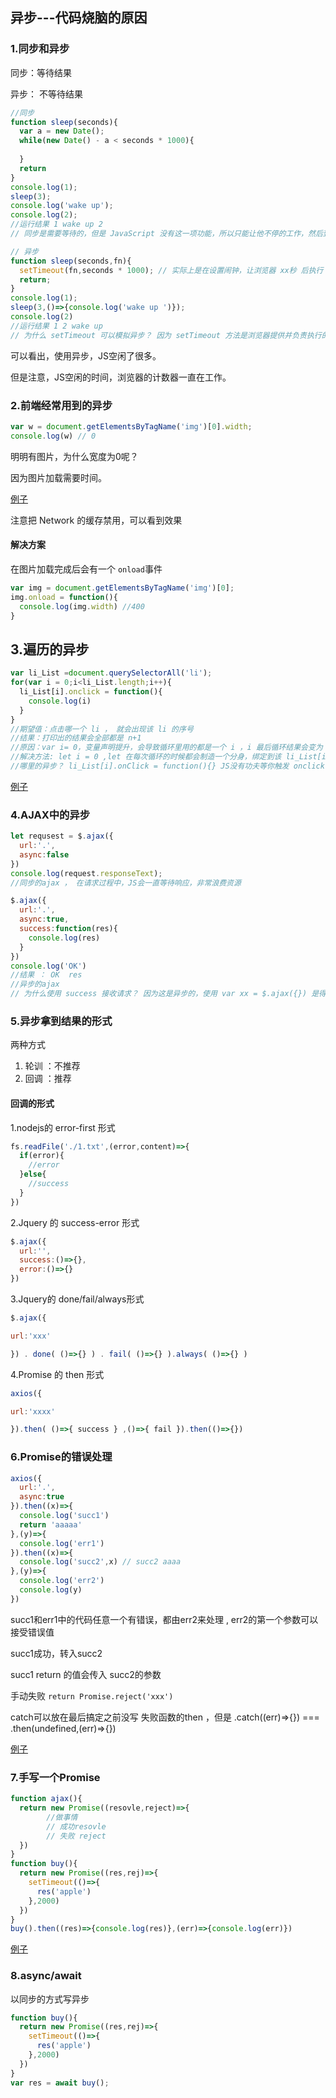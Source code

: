 ## 异步---代码烧脑的原因

### 1.同步和异步

同步：等待结果

异步： 不等待结果



```javascript
//同步
function sleep(seconds){
  var a = new Date();
  while(new Date() - a < seconds * 1000){
    
  }
  return
}
console.log(1);
sleep(3);
console.log('wake up');
console.log(2);
//运行结果 1 wake up 2
// 同步是需要等待的，但是 JavaScript 没有这一项功能，所以只能让他不停的工作，然后到达3秒钟
```



```javascript
// 异步
function sleep(seconds,fn){
  setTimeout(fn,seconds * 1000); // 实际上是在设置闹钟，让浏览器 xx秒 后执行 fn
  return;
}
console.log(1);
sleep(3,()=>{console.log('wake up ')});
console.log(2)
//运行结果 1 2 wake up
// 为什么 setTimeout 可以模拟异步？ 因为 setTimeout 方法是浏览器提供并负责执行的，JS告诉浏览器3S以后执行fn,然后它就可以去干下一步事情了。
```

可以看出，使用异步，JS空闲了很多。

但是注意，JS空闲的时间，浏览器的计数器一直在工作。

### 2.前端经常用到的异步

```javascript
var w = document.getElementsByTagName('img')[0].width;
console.log(w) // 0 
```

明明有图片，为什么宽度为0呢？

因为图片加载需要时间。

[例子](http://jsbin.com/juwaxar/1/edit?html,js,output)

注意把 Network 的缓存禁用，可以看到效果

#### 解决方案

在图片加载完成后会有一个 `onload`事件

```javascript
var img = document.getElementsByTagName('img')[0];
img.onload = function(){
  console.log(img.width) //400
}
```

## 3.遍历的异步

```javascript
var li_List =document.querySelectorAll('li');
for(var i = 0;i<li_List.length;i++){
  li_List[i].onclick = function(){
    console.log(i)
  }
}
//期望值：点击哪一个 li ， 就会出现该 li 的序号
//结果：打印出的结果会全部都是 n+1
//原因：var i= 0，变量声明提升，会导致循环里用的都是一个 i ，i 最后循环结果会变为 n+1 
//解决方法: let i = 0 ,let 在每次循环的时候都会制造一个分身，绑定到该 li_List[i]上
//哪里的异步？ li_List[i].onClick = function(){} JS没有功夫等你触发 onclick 事件，直接进行了下一步 i++ 
```

[例子](http://jsbin.com/juwaxar/3/edit?html,js,output)

### 4.AJAX中的异步

```javascript
let requsest = $.ajax({
  url:'.',
  async:false
})
console.log(request.responseText);
//同步的ajax ， 在请求过程中，JS会一直等待响应，非常浪费资源

$.ajax({
  url:'.',
  async:true,
  success:function(res){
    console.log(res)
  }
})
console.log('OK')
//结果 ： OK  res
//异步的ajax 
// 为什么使用 success 接收请求？ 因为这是异步的，使用 var xx = $.ajax({}) 是得不到任何数据的，所以我们告诉浏览器，当接收到请求的时候再用 success 处理

```

### 5.异步拿到结果的形式 

两种方式

1. 轮训 ：不推荐 
2. 回调 ：推荐

#### 回调的形式

1.nodejs的 error-first 形式

```javascript
fs.readFile('./1.txt',(error,content)=>{
  if(error){
    //error
  }else{
    //success
  }
})
```

2.Jquery 的 success-error 形式

```javascript
$.ajax({
  url:'',
  success:()=>{},
  error:()=>{}
})
```

3.Jquery的 done/fail/always形式

```javascript
$.ajax({

url:'xxx'

}) . done( ()=>{} ) . fail( ()=>{} ).always( ()=>{} )

```

4.Promise 的 then 形式

```javascript
axios({

url:'xxxx'

}).then( ()=>{ success } ,()=>{ fail }).then(()=>{})

```

### 6.Promise的错误处理

```javascript
axios({
  url:'.',
  async:true
}).then((x)=>{
  console.log('succ1')
  return 'aaaaa'
},(y)=>{
  console.log('err1')
}).then((x)=>{
  console.log('succ2',x) // succ2 aaaa
},(y)=>{
  console.log('err2')
  console.log(y)
})
```

succ1和err1中的代码任意一个有错误，都由err2来处理 , err2的第一个参数可以接受错误值

succ1成功，转入succ2

succ1 return 的值会传入 succ2的参数

手动失败 `return Promise.reject('xxx')`

catch可以放在最后搞定之前没写 失败函数的then ，但是 .catch((err)=>{}) ===  .then(undefined,(err)=>{})

[例子](http://jsbin.com/nituloc/edit?html,js,console,output)

### 7.手写一个Promise

```javascript
function ajax(){
  return new Promise((resovle,reject)=>{
    	//做事情
    	// 成功resovle
    	// 失败 reject
  })
}
function buy(){
  return new Promise((res,rej)=>{
    setTimeout(()=>{
      res('apple')
    },2000)
  })
}
buy().then((res)=>{console.log(res)},(err)=>{console.log(err)})
```

[例子](http://jsbin.com/logenof/2/edit?html,js,output)

### 8.async/await

以同步的方式写异步

```javascript
function buy(){
  return new Promise((res,rej)=>{
    setTimeout(()=>{
      res('apple')
    },2000)
  })
}
var res = await buy();
```


